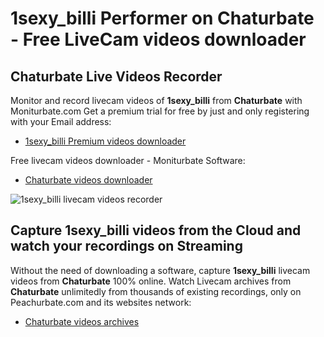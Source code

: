 # 1sexy_billi Performer on Chaturbate - Free LiveCam videos downloader

## Chaturbate Live Videos Recorder

Monitor and record livecam videos of **1sexy_billi** from **Chaturbate** with Moniturbate.com
Get a premium trial for free by just and only registering with your Email address:
* [1sexy_billi Premium videos downloader](https://moniturbate.com/request-demo-licence-key.html)

Free livecam videos downloader - Moniturbate Software:
* [Chaturbate videos downloader](https://moniturbate.com/moniturbate-download-software.html)

![1sexy_billi livecam videos recorder](https://peachurnet.com/templates/moniturbate-software.png)


## Capture 1sexy_billi videos from the Cloud and watch your recordings on Streaming

Without the need of downloading a software, capture **1sexy_billi** livecam videos from **Chaturbate** 100% online.
Watch Livecam archives from **Chaturbate** unlimitedly from thousands of existing recordings, only on Peachurbate.com and its websites network:
* [Chaturbate videos archives](https://peachurnet.com/)